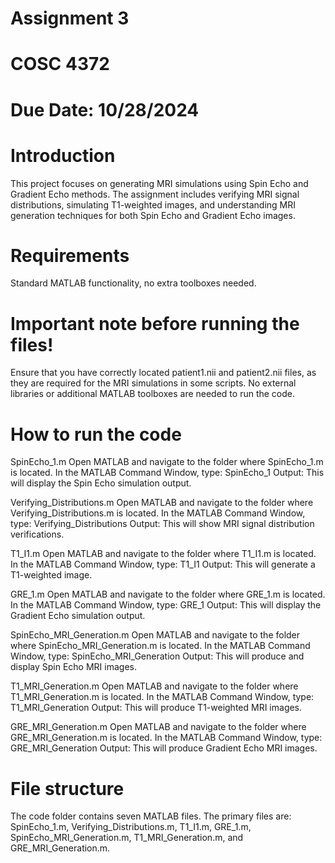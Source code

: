 # Assignment 3
# COSC 4372 
# Due Date: 10/28/2024


# Introduction 
This project focuses on generating MRI simulations using Spin Echo and Gradient Echo methods. The assignment includes verifying MRI signal distributions, simulating T1-weighted images, and understanding MRI generation techniques for both Spin Echo and Gradient Echo images.

# Requirements 
Standard MATLAB functionality, no extra toolboxes needed.


# Important note before running the files!
Ensure that you have correctly located patient1.nii and patient2.nii files, as they are required for the MRI simulations in some scripts. No external libraries or additional MATLAB toolboxes are needed to run the code.

# How to run the code
SpinEcho_1.m
Open MATLAB and navigate to the folder where SpinEcho_1.m is located.
In the MATLAB Command Window, type: SpinEcho_1
Output: This will display the Spin Echo simulation output.

Verifying_Distributions.m
Open MATLAB and navigate to the folder where Verifying_Distributions.m is located.
In the MATLAB Command Window, type: Verifying_Distributions
Output: This will show MRI signal distribution verifications.

T1_I1.m
Open MATLAB and navigate to the folder where T1_I1.m is located.
In the MATLAB Command Window, type: T1_I1
Output: This will generate a T1-weighted image.

GRE_1.m
Open MATLAB and navigate to the folder where GRE_1.m is located.
In the MATLAB Command Window, type: GRE_1
Output: This will display the Gradient Echo simulation output.

SpinEcho_MRI_Generation.m
Open MATLAB and navigate to the folder where SpinEcho_MRI_Generation.m is located.
In the MATLAB Command Window, type: SpinEcho_MRI_Generation
Output: This will produce and display Spin Echo MRI images.

T1_MRI_Generation.m
Open MATLAB and navigate to the folder where T1_MRI_Generation.m is located.
In the MATLAB Command Window, type: T1_MRI_Generation
Output: This will produce T1-weighted MRI images.

GRE_MRI_Generation.m
Open MATLAB and navigate to the folder where GRE_MRI_Generation.m is located.
In the MATLAB Command Window, type: GRE_MRI_Generation
Output: This will produce Gradient Echo MRI images.


# File structure 
The code folder contains seven MATLAB files. The primary files are: SpinEcho_1.m, Verifying_Distributions.m, T1_I1.m, GRE_1.m, SpinEcho_MRI_Generation.m, T1_MRI_Generation.m, and GRE_MRI_Generation.m.




